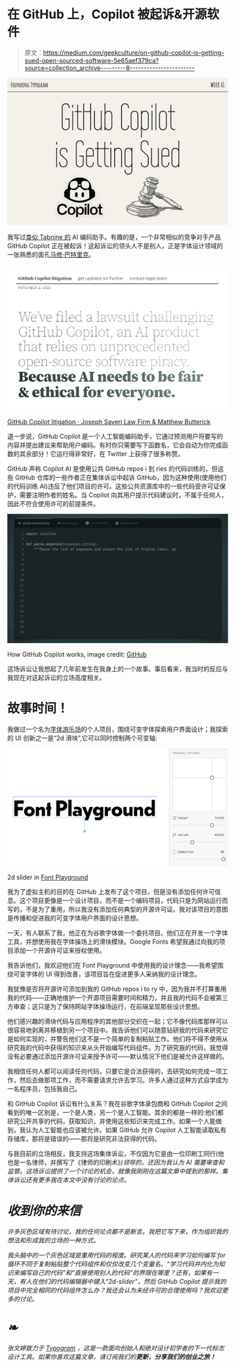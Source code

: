 # 在 GitHub 上，Copilot 被起诉&开源软件

> 原文：<https://medium.com/geekculture/on-github-copilot-is-getting-sued-open-sourced-software-5e65aef379ca?source=collection_archive---------8----------------------->

![](img/bb35995353fcb04188a3efbcb892bdfd.png)

我写过[类似 Tabnine 的](https://build.typogram.co/p/road-blocks-and-flowers) AI 编码助手。有趣的是，一个非常相似的竞争对手产品 GitHub Copilot 正在被起诉！这起诉讼的领头人不是别人，正是字体设计领域的一张熟悉的面孔[马修·巴特里克](https://matthewbutterick.com/)。

![](img/6fc7859675428c3a58198d2d4cc0dac6.png)

[GitHub Copilot litigation · Joseph Saveri Law Firm & Matthew Butterick](https://githubcopilotlitigation.com/)

退一步说，GitHub Copilot 是一个人工智能编码助手，它通过预测用户将要写的内容并提出建议来帮助用户编码。有时你只需要写下函数名，它会自动为你完成函数的其余部分！它运行得非常好，在 Twitter 上获得了很多称赞。

GitHub 声称 Copilot AI 是使用公共 GitHub repos i 到 ries 的代码训练的，但这些 GitHub 仓库的一些作者正在集体诉讼中起诉 GitHub，因为这种使用(使用他们的代码训练 AI)违反了他们项目的许可。这些公共资源库中的一些代码受许可证保护，需要注明作者的姓名。当 Copilot 向其用户提示代码建议时，不属于任何人，因此不符合使用许可的前提条件。

![](img/63110196d27a6dce764fc251b54291f1.png)

How GitHub Copilot works, image credit: [GitHub](https://github.com/features/copilot/)

这场诉讼让我想起了几年前发生在我身上的一个故事。事后看来，我当时的反应与我现在对这起诉讼的立场高度相关。

# 故事时间！

我做过一个名为[字体游乐场](https://play.typedetail.com/)的个人项目，围绕可变字体探索用户界面设计；我探索的 UI 创新之一是“2d 滑块”,它可以同时控制两个可变轴:

![](img/4a7daf8cede59a2b4494d62292a156af.png)

2d slider in [Font Playground](https://play.typedetail.com/)

我为了虚拟主机的目的在 GitHub 上发布了这个项目，但是没有添加任何许可信息。这个项目更像是一个设计项目，而不是一个编码项目，代码只是为网站运行而写的，不是为了重用，所以我没有添加任何典型的开源许可证。我对该项目的意图是传播和促进我的可变字体用户界面的设计思想。

一天，有人联系了我，他正在为谷歌字体做一个委托项目。他们正在开发一个字体工具，并想使用我在字体操场上的滑块模块。Google Fonts 希望我通过向我的项目添加一个开源许可证来授权使用。

我告诉他们，我欢迎他们在 Font Playground 中使用我的设计理念——我希望围绕可变字体的 UI 得到改善，该项目旨在促进更多人采纳我的设计理念。

我犹豫是否将开源许可添加到我的 GitHub repos i to ry 中，因为我并不打算重用我的代码——正确地维护一个开源项目需要时间和精力，并且我的代码不会被第三方审查；这只是为了保持网站字体操场运行，在前端呈现那些设计思想。

他们感兴趣的滑块代码与应用程序的其他部分交织在一起；它不像代码库那样可以很容易地剥离并移植到另一个项目中。我告诉他们可以随意钻研我的代码来研究它是如何实现的，并警告他们这不是一个简单的复制粘贴工作。他们将不得不使用从研究我的代码中获得的知识来从头开始编写代码组件。为了研究我的代码，我觉得没有必要通过添加开源许可证来授予许可——默认情况下他们是被允许这样做的。

我相信任何人都可以阅读任何代码，只要它是合法获得的，去研究如何完成一项工作，然后去做那项工作，而不需要请求允许去学习。许多人通过这种方式自学成为一名程序员，包括我自己。

和 GitHub Copilot 诉讼有什么关系？我在谷歌字体承包商和 GitHub Copilot 之间看到的唯一区别是，一个是人类，另一个是人工智能。其余的都是一样的:他们都研究公开共享的代码，获取知识，并使用这些知识来完成工作。如果一个人能做到，我认为人工智能也应该被允许。如果 GitHub 允许 Copilot 人工智能读取私有存储库，那将是错误的——那将是研究非法获得的代码。

与我目前的立场相反，我支持这场集体诉讼，不仅因为它是由一位印刷工同行(他也是一名律师，并撰写了《律师的印刷术》[](https://typographyforlawyers.com/)*)领导的，还因为我认为 AI 需要审查和监管。这场诉讼提供了一个讨论的机会，就像我刚刚在这篇文章中提到的那样。集体诉讼还有更多我在本文中没有讨论的论点。*

# *收到你的来信*

*许多灰色区域有待讨论，我的任何论点都不是断言。我把它写下来，作为组织我的想法和形成我的立场的一种方式。*

*我头脑中的一个灰色区域是重用代码的程度。研究某人的代码来学习如何编写 for 循环不同于复制粘贴整个代码组件和仅仅改变几个变量名。“学习代码并内化为知识来编写自己的代码”和“直接使用别人的代码”的界限在哪里？还有，如果有一天，有人在他们的代码编辑器中键入“2d-slider”，然后 GitHub Copilot 提示我的项目中完全相同的代码组件怎么办？我还会认为未经许可的合理使用吗？我欢迎更多的讨论。*

# *❧*

**张文婷致力于* [*Typogram*](https://typogram.co/) *，这是一款面向创始人和绝对设计初学者的下一代标志设计工具。如果你喜欢这篇文章，请订阅我们的*[](https://build.typogram.co/)**更新，分享我们的创业之旅！***